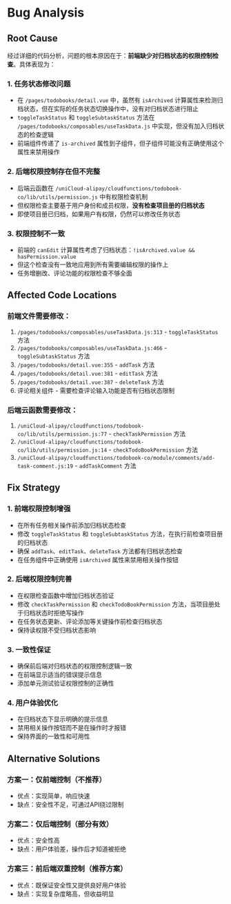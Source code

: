 # Bug Analysis

## Root Cause

经过详细的代码分析，问题的根本原因在于：**前端缺少对归档状态的权限控制检查**。具体表现为：

### 1. 任务状态修改问题
- 在 `/pages/todobooks/detail.vue` 中，虽然有 `isArchived` 计算属性来检测归档状态，但在实际的任务状态切换操作中，没有对归档状态进行阻止
- `toggleTaskStatus` 和 `toggleSubtaskStatus` 方法在 `/pages/todobooks/composables/useTaskData.js` 中实现，但没有加入归档状态的检查逻辑
- 前端组件传递了 `is-archived` 属性到子组件，但子组件可能没有正确使用这个属性来禁用操作

### 2. 后端权限控制存在但不完整
- 后端云函数在 `/uniCloud-alipay/cloudfunctions/todobook-co/lib/utils/permission.js` 中有权限检查机制
- 但权限检查主要基于用户身份和成员权限，**没有检查项目册的归档状态**
- 即使项目册已归档，如果用户有权限，仍然可以修改任务状态

### 3. 权限控制不一致
- 前端的 `canEdit` 计算属性考虑了归档状态：`!isArchived.value && hasPermission.value`
- 但这个检查没有一致地应用到所有需要编辑权限的操作上
- 任务增删改、评论功能的权限检查不够全面

## Affected Code Locations

### 前端文件需要修改：
1. `/pages/todobooks/composables/useTaskData.js:313` - `toggleTaskStatus` 方法
2. `/pages/todobooks/composables/useTaskData.js:466` - `toggleSubtaskStatus` 方法  
3. `/pages/todobooks/detail.vue:355` - `addTask` 方法
4. `/pages/todobooks/detail.vue:381` - `editTask` 方法
5. `/pages/todobooks/detail.vue:387` - `deleteTask` 方法
6. 评论相关组件 - 需要检查评论输入功能是否有归档状态限制

### 后端云函数需要修改：
1. `/uniCloud-alipay/cloudfunctions/todobook-co/lib/utils/permission.js:77` - `checkTaskPermission` 方法
2. `/uniCloud-alipay/cloudfunctions/todobook-co/lib/utils/permission.js:14` - `checkTodoBookPermission` 方法
3. `/uniCloud-alipay/cloudfunctions/todobook-co/module/comments/add-task-comment.js:19` - `addTaskComment` 方法

## Fix Strategy

### 1. 前端权限控制增强
- 在所有任务相关操作前添加归档状态检查
- 修改 `toggleTaskStatus` 和 `toggleSubtaskStatus` 方法，在执行前检查项目册的归档状态
- 确保 `addTask`、`editTask`、`deleteTask` 方法都有归档状态检查
- 在任务组件中正确使用 `isArchived` 属性来禁用相关操作按钮

### 2. 后端权限控制完善  
- 在权限检查函数中增加归档状态验证
- 修改 `checkTaskPermission` 和 `checkTodoBookPermission` 方法，当项目册处于归档状态时拒绝写操作
- 在任务状态更新、评论添加等关键操作前检查归档状态
- 保持读权限不受归档状态影响

### 3. 一致性保证
- 确保前后端对归档状态的权限控制逻辑一致
- 在前端显示适当的错误提示信息
- 添加单元测试验证权限控制的正确性

### 4. 用户体验优化
- 在归档状态下显示明确的提示信息
- 禁用相关操作按钮而不是在操作时才报错
- 保持界面的一致性和可用性

## Alternative Solutions

### 方案一：仅前端控制（不推荐）
- 优点：实现简单，响应快速
- 缺点：安全性不足，可通过API绕过限制

### 方案二：仅后端控制（部分有效）
- 优点：安全性高
- 缺点：用户体验差，操作后才知道被拒绝

### 方案三：前后端双重控制（推荐方案）
- 优点：既保证安全性又提供良好用户体验
- 缺点：实现复杂度略高，但收益明显